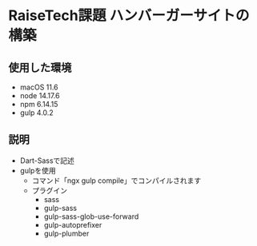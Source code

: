 # RaiseTech課題 ハンバーガーサイトの構築
## 使用した環境
- macOS 11.6
- node 14.17.6
- npm 6.14.15
- gulp 4.0.2
## 説明
- Dart-Sassで記述
- gulpを使用
  - コマンド「ngx gulp compile」でコンパイルされます
  - プラグイン
    - sass
    - gulp-sass
    - gulp-sass-glob-use-forward
    - gulp-autoprefixer
    - gulp-plumber
